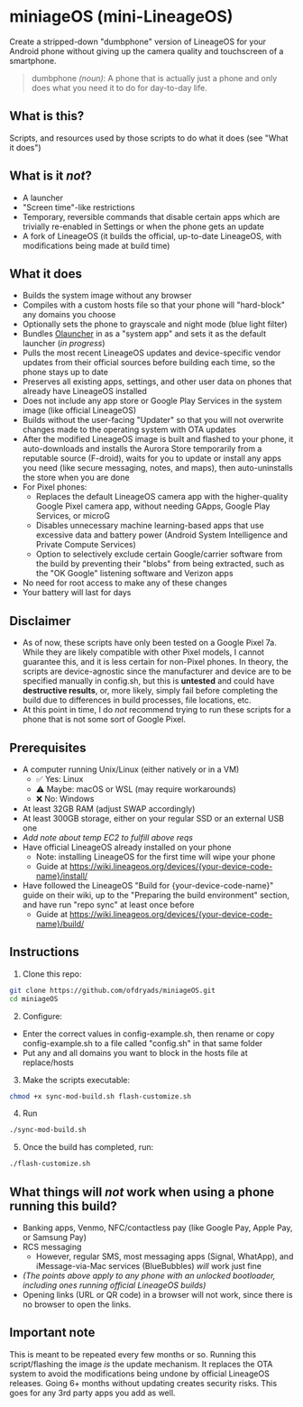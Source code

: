 # miniageOS (mini-LineageOS)

Create a stripped-down "dumbphone" version of LineageOS for your Android phone without giving up the camera quality and touchscreen of a smartphone.
> dumbphone *(noun)*: A phone that is actually just a phone and only does what you need it to do for day-to-day life.

## What is this?
Scripts, and resources used by those scripts to do what it does (see "What it does")

## What is it *not*?
- A launcher
- "Screen time"-like restrictions
- Temporary, reversible commands that disable certain apps which are trivially re-enabled in Settings or when the phone gets an update
- A fork of LineageOS (it builds the official, up-to-date LineageOS, with modifications being made at build time)

## What it does
- Builds the system image without any browser
- Compiles with a custom hosts file so that your phone will "hard-block" any domains you choose
- Optionally sets the phone to grayscale and night mode (blue light filter)
- Bundles [Olauncher](https://github.com/tanujnotes/Olauncher) in as a "system app" and sets it as the default launcher (*in progress*)
- Pulls the most recent LineageOS updates and device-specific vendor updates from their official sources before building each time, so the phone stays up to date
- Preserves all existing apps, settings, and other user data on phones that already have LineageOS installed
- Does not include any app store or Google Play Services in the system image (like official LineageOS)
- Builds without the user-facing "Updater" so that you will not overwrite changes made to the operating system with OTA updates
- After the modified LineageOS image is built and flashed to your phone, it auto-downloads and installs the Aurora Store temporarily from a reputable source (F-droid), waits for you to update or install any apps you need (like secure messaging, notes, and maps), then auto-uninstalls the store when you are done
- For Pixel phones:
    - Replaces the default LineageOS camera app with the higher-quality Google Pixel camera app, without needing GApps, Google Play Services, or microG
    - Disables unnecessary machine learning-based apps that use excessive data and battery power (Android System Intelligence and Private Compute Services)
    - Option to selectively exclude certain Google/carrier software from the build by preventing their "blobs" from being extracted, such as the "OK Google" listening software and Verizon apps
- No need for root access to make any of these changes
- Your battery will last for days

## Disclaimer
- As of now, these scripts have only been tested on a Google Pixel 7a. While they are likely compatible with other Pixel models, I cannot guarantee this, and it is less certain for non-Pixel phones. In theory, the scripts are device-agnostic since the manufacturer and device are to be specified manually in config.sh, but this is **untested** and could have **destructive results**, or, more likely, simply fail before completing the build due to differences in build processes, file locations, etc.
- At this point in time, I do *not* recommend trying to run these scripts for a phone that is not some sort of Google Pixel.

## Prerequisites
- A computer running Unix/Linux (either natively or in a VM)
  - ✅ Yes: Linux
  - ⚠ Maybe: macOS or WSL (may require workarounds)
  - ❌ No: Windows
- At least 32GB RAM (adjust SWAP accordingly)
- At least 300GB storage, either on your regular SSD or an external USB one
- *Add note about temp EC2 to fulfill above reqs*
- Have official LineageOS already installed on your phone
  - Note: installing LineageOS for the first time will wipe your phone
  - Guide at https://wiki.lineageos.org/devices/{your-device-code-name}/install/
- Have followed the LineageOS "Build for {your-device-code-name}" guide on their wiki, up to the "Preparing the build environment" section, and have run "repo sync" at least once before
  - Guide at https://wiki.lineageos.org/devices/{your-device-code-name}/build/

## Instructions
  1. Clone this repo:  
  ```bash
  git clone https://github.com/ofdryads/miniageOS.git
  cd miniageOS
  ```
  2. Configure:
  - Enter the correct values in config-example.sh, then rename or copy config-example.sh to a file called "config.sh" in that same folder
  - Put any and all domains you want to block in the hosts file at replace/hosts
  3. Make the scripts executable: 
  ```bash
  chmod +x sync-mod-build.sh flash-customize.sh
  ```
  4. Run
  ```bash
  ./sync-mod-build.sh
  ```
  5. Once the build has completed, run:
  ```bash
  ./flash-customize.sh
  ```

## What things will *not* work when using a phone running this build?
- Banking apps, Venmo, NFC/contactless pay (like Google Pay, Apple Pay, or Samsung Pay)
- RCS messaging
  - However, regular SMS, most messaging apps (Signal, WhatApp), and iMessage-via-Mac services (BlueBubbles) *will* work just fine
- *(The points above apply to any phone with an unlocked bootloader, including ones running official LineageOS builds)*
- Opening links (URL or QR code) in a browser will not work, since there is no browser to open the links.

## Important note
This is meant to be repeated every few months or so. Running this script/flashing the image *is* the update mechanism. It replaces the OTA system to avoid the modifications being undone by official LineageOS releases. Going 6+ months without updating creates security risks. This goes for any 3rd party apps you add as well.

